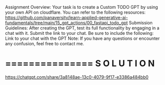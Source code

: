 Assignment Overview:
Your task is to create a Custom TODO GPT by using your own API on cloudflare. You can refer to the following resources:
https://github.com/panaversity/learn-applied-generative-ai-fundamentals/tree/main/15_gpt_actions/00_fastapi_todo_gpt
Submission Guidelines:
After creating the GPT, test its full functionality by engaging in a chat with it. Submit the link to your chat. Be sure to include the following:
Link to your chat with the GPT
Note:
If you have any questions or encounter any confusion, feel free to contact me.

===============
S O L U T I O N
===============

https://chatgpt.com/share/3a8148ae-13c0-4079-9f17-e3386a484bb0